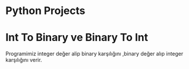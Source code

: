 # Python Projects



# Int To Binary ve Binary To Int 
Programimiz integer değer alip binary karşılığını ,binary 
değer alıp integer karşılığını verir.

